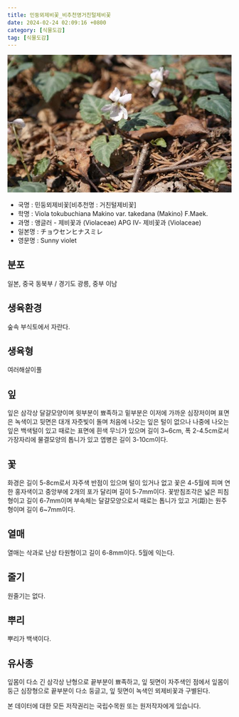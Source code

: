 ```yaml
---
title: 민둥뫼제비꽃_비추천명거친털제비꽃
date: 2024-02-24 02:09:16 +0800
category: [식물도감]
tag: [식물도감]
---
```




![민둥뫼제비꽃[비추천명 : 거친털제비꽃]](/assets/img/fileUpload/plants/basic/Violaceae/Viola/13704/13704_20160805171227320files_th2.jpg)
- 국명 : 민둥뫼제비꽃[비추천명 : 거친털제비꽃]
- 학명 : Viola tokubuchiana Makino var. takedana (Makino) F.Maek.
- 과명 : 앵글러 - 제비꽃과 (Violaceae) APG Ⅳ- 제비꽃과 (Violaceae)
- 일본명 : チョウセンヒナスミレ
- 영문명 : Sunny violet


## 분포
일본, 중국 동북부 / 경기도 광릉, 중부 이남
## 생육환경
숲속 부식토에서 자란다.
## 생육형
여러해살이풀 
## 잎
잎은 삼각상 달걀모양이며 윗부분이 뾰족하고 밑부분은 이저에 가까운 심장저이며 표면은 녹색이고 뒷면은 대개 자줏빛이 돌며 처음에 나오는 잎은 털이 없으나 나중에 나오는 잎은 백색털이 있고 때로는 표면에 흰색 무늬가 있으며 길이 3~6cm, 폭 2-4.5cm로서 가장자리에 물결모양의 톱니가 있고 엽병은 길이 3-10cm이다.
## 꽃
화경은 길이 5-8cm로서 자주색 반점이 있으며 털이 있거나 없고 꽃은 4-5월에 피며 연한 홍자색이고 중앙부에 2개의 포가 달리며 길이 5-7mm이다. 꽃받침조각은 넓은 피침형이고 길이 6-7mm이며 부속체는 달걀모양으로서 때로는 톱니가 있고 거(距)는 원주형이며 길이 6~7mm이다.
## 열매
열매는 삭과로 난상 타원형이고 길이 6-8mm이다. 5월에 익는다.
## 줄기
원줄기는 없다.
## 뿌리
뿌리가 백색이다.
## 유사종
잎몸이 다소 긴 삼각상 난형으로 끝부분이 뾰족하고, 잎 뒷면이 자주색인 점에서 잎몸이 둥근 심장형으로 끝부분이 다소 둥글고, 잎 뒷면이 녹색인 뫼제비꽃과 구별된다. 






본 데이터에 대한 모든 저작권리는 국립수목원 또는 원저작자에게 있습니다.
